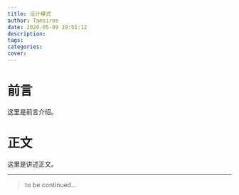 ```yaml
---
title: 设计模式
author: Tamsiree
date: 2020-05-09 19:51:12
description:
tags:
categories:
cover:
---
```

# 前言
这里是前言介绍。

# 正文
这里是讲述正文。



---
> to be continued...
